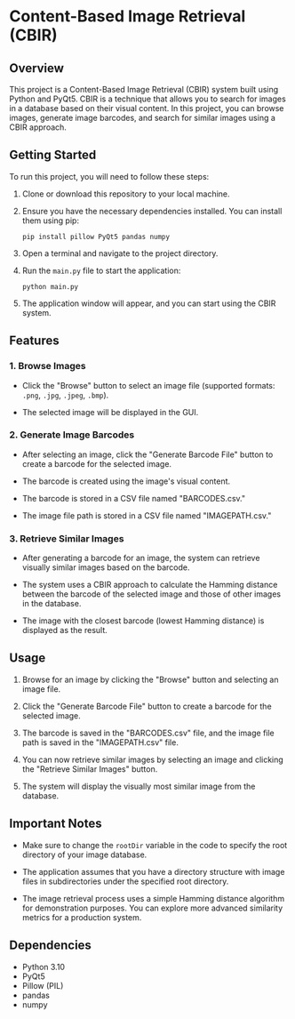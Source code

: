 # Content-Based Image Retrieval (CBIR)

## Overview

This project is a Content-Based Image Retrieval (CBIR) system built using Python and PyQt5. CBIR is a technique that allows you to search for images in a database based on their visual content. In this project, you can browse images, generate image barcodes, and search for similar images using a CBIR approach.

## Getting Started

To run this project, you will need to follow these steps:

1. Clone or download this repository to your local machine.

2. Ensure you have the necessary dependencies installed. You can install them using pip:

   ```
   pip install pillow PyQt5 pandas numpy
   ```

3. Open a terminal and navigate to the project directory.

4. Run the `main.py` file to start the application:

   ```
   python main.py
   ```

5. The application window will appear, and you can start using the CBIR system.

## Features

### 1. Browse Images

- Click the "Browse" button to select an image file (supported formats: `.png`, `.jpg`, `.jpeg`, `.bmp`).

- The selected image will be displayed in the GUI.

### 2. Generate Image Barcodes

- After selecting an image, click the "Generate Barcode File" button to create a barcode for the selected image.

- The barcode is created using the image's visual content.

- The barcode is stored in a CSV file named "BARCODES.csv."

- The image file path is stored in a CSV file named "IMAGEPATH.csv."

### 3. Retrieve Similar Images

- After generating a barcode for an image, the system can retrieve visually similar images based on the barcode.

- The system uses a CBIR approach to calculate the Hamming distance between the barcode of the selected image and those of other images in the database.

- The image with the closest barcode (lowest Hamming distance) is displayed as the result.

## Usage

1. Browse for an image by clicking the "Browse" button and selecting an image file.

2. Click the "Generate Barcode File" button to create a barcode for the selected image.

3. The barcode is saved in the "BARCODES.csv" file, and the image file path is saved in the "IMAGEPATH.csv" file.

4. You can now retrieve similar images by selecting an image and clicking the "Retrieve Similar Images" button.

5. The system will display the visually most similar image from the database.

## Important Notes

- Make sure to change the `rootDir` variable in the code to specify the root directory of your image database.

- The application assumes that you have a directory structure with image files in subdirectories under the specified root directory.

- The image retrieval process uses a simple Hamming distance algorithm for demonstration purposes. You can explore more advanced similarity metrics for a production system.

## Dependencies

- Python 3.10
- PyQt5
- Pillow (PIL)
- pandas
- numpy

